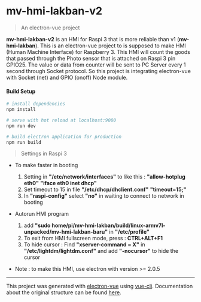 # mv-hmi-lakban-v2

> An electron-vue project

**mv-hmi-lakban-v2** is an HMI for Raspi 3 that is more reliable than v1 (**mv-hmi-lakban**).
This is an electron-vue project to is supposed to make HMI (Human Machine Interface) for Raspberry 3. This HMI will count the goods that passed through the Photo sensor that is attached on Raspi 3 pin GPIO25. The value or data from counter will be sent to PC Server every 1 second through Socket protocol. So this project is integrating electron-vue with Socket (net) and GPIO (onoff) Node module.

#### Build Setup

``` bash
# install dependencies
npm install

# serve with hot reload at localhost:9080
npm run dev

# build electron application for production
npm run build


```

> Settings in Raspi 3
- To make faster in booting
	1. Setting in **"/etc/network/interfaces"** to like this :
	   **"allow-hotplug eth0"**
	   **"iface eth0 inet dhcp"**
	2. Set timeout to 15 in file **"/etc/dhcp/dhclient.conf"**
	   **"timeout=15;"**
	3. In **"raspi-config"** select **"no"** in waiting to connect to network in booting

- Autorun HMI program
	1. add **"sudo home/pi/mv-hmi-lakban/build/linux-armv7l-unpacked/mv-hmi-lakban-baru"** in **"/etc/profile"**
	2. To exit from HMI fullscreen mode, press : **CTRL+ALT+F1**
	3. To hide cursor : Find **"xserver-command = X"** in **"/etc/lightdm/lightdm.conf"** and add **"-nocursor"** to hide the cursor

- Note : to make this HMI, use electron with version >= 2.0.5

---

This project was generated with [electron-vue](https://github.com/SimulatedGREG/electron-vue) using [vue-cli](https://github.com/vuejs/vue-cli). Documentation about the original structure can be found [here](https://simulatedgreg.gitbooks.io/electron-vue/content/index.html).
